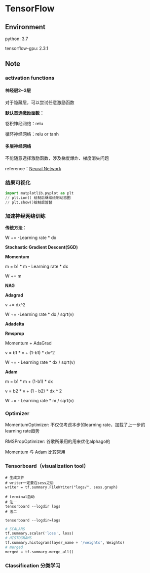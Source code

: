 # TensorFlow

## Environment

python: 3.7

tensorflow-gpu: 2.3.1

## Note

### activation functions

#### 神经层2~3层

对于隐藏层，可以尝试任意激励函数

**默认首选激励函数：**

卷积神经网络：relu

循环神经网络：relu or tanh

#### 多层神经网络

不能随意选择激励函数，涉及梯度爆炸、梯度消失问题

reference：[Neural Network](https://tensorflow.google.cn/api_docs/python/tf/nn)

### 结果可视化

```python
import matplotlib.pyplot as plt
// plt.ion() 绘制后继续绘制动态图
// plt.show()绘制后暂替
```

### 加速神经网络训练

**传统方法：**

W += -Learning rate * dx

**Stochastic Gradient Descent(SGD)**

**Momentum**

m = b1 * m - Learning rate * dx

W += m

**NAG**

**Adagrad**

v += dx^2

W += -Learning rate * dx / sqrt(v)

**Adadelta**

**Rmsprop**

Momentum + AdaGrad

v = b1 * v + (1-b1) * dx^2

W += - Learning rate * dx / sqrt(v)

**Adam**

m = b1 * m + (1-b1) * dx

v = b2 * v + (1 - b2) * dx ^ 2

W += - Learning rate * m / sqrt(v)

### Optimizer

MomentumOptimizer: 不仅仅考虑本步的learning rate，加载了上一步的learning rate趋势

RMSPropOptimizer: 谷歌所采用的用来优化alphago的

Momentum 与 Adam 比较常用

### Tensorboard（visualization tool）



```terminal
# 生成文件
# writer一定要在sess之后
writer = tf.summary.FileWriter("logs/", sess.graph)

# terminal启动
# 法一
tensorboard --logdir logs
# 法二

tensorboard --logdir=logs
```



```python
# SCALARS
tf.summary.scalar('loss', loss)
# HISTOGRAMS
tf.summary.histogram(layer_name + '/weights', Weights)
# merged
merged = tf.summary.merge_all()
```



### Classification 分类学习

